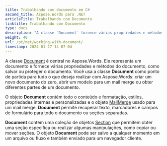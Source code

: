 ```yaml
---
title: Trabalhando com documento em C#
second_title: Aspose.Words para .NET
articleTitle: Trabalhando com Documento
linktitle: Trabalhando com Documento
type: docs
description: "A classe `Document` fornece várias propriedades e métodos de documentos usando C#. Você usa a classe `Document` como ponto de partida para tudo o que deseja realizar com Aspose.Words para .NET. O objeto `Document` pode ser salvo em um arquivo ou fluxo e também enviado para um navegador."
weight: 40
url: /pt/net/working-with-document/
timestamp: 2024-01-27-14-07-04
---
```


A classe [Document](https://reference.aspose.com/words/net/aspose.words/document/) é central no Aspose.Words. Ele representa um documento e fornece várias propriedades e métodos do documento, como salvar ou proteger o documento. Você usa a classe **Document** como ponto de partida para tudo o que deseja realizar com Aspose.Words: criar um novo documento do zero, abrir um modelo para um mail merge ou obter diferentes partes de um documento.

O objeto **Document** contém todo o conteúdo e formatação, estilos, propriedades internas e personalizadas e o objeto [MailMerge](https://reference.aspose.com/words/net/aspose.words.mailmerging/mailmerge/) usado para um mail merge. **Document** permite recuperar texto, marcadores e campos de formulário para todo o documento ou seções separadas.

**Document** contém uma coleção de objetos [Section](https://reference.aspose.com/words/net/aspose.words/section/) que permitem obter uma seção específica ou realizar algumas manipulações, como copiar ou mover seções. O objeto **Document** pode ser salvo a qualquer momento em um arquivo ou fluxo e também enviado para um navegador cliente.
